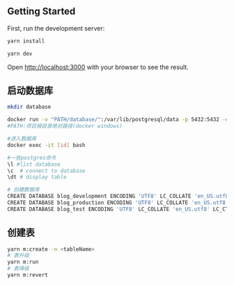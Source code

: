 ## Getting Started

First, run the development server:

```bash
yarn install

yarn dev
```

Open [http://localhost:3000](http://localhost:3000) with your browser to see the result.

## 启动数据库

```bash
mkdir database

docker run -v "PATH/database/":/var/lib/postgresql/data -p 5432:5432 -e POSTGRES_USER=vino -e POSTGRES_HOST_AUTH_METHOD=trust -d postgres
#PATH:项目根目录绝对路径(docker windows)

#进入数据库
docker exec -it [id] bash

#一些postgres命令
\l #list database
\c  # connect to database
\dt # display table

# 创建数据库
CREATE DATABASE blog_development ENCODING 'UTF8' LC_COLLATE 'en_US.utf8' LC_CTYPE 'en_US.utf8';
CREATE DATABASE blog_production ENCODING 'UTF8' LC_COLLATE 'en_US.utf8' LC_CTYPE 'en_US.utf8';
CREATE DATABASE blog_test ENCODING 'UTF8' LC_COLLATE 'en_US.utf8' LC_CTYPE 'en_US.utf8';
```

## 创建表

```bash
yarn m:create -n <tableName>
# 表升级
yarn m:run 
# 表降级
yarn m:revert
```